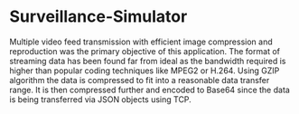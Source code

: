 # Surveillance-Simulator
Multiple video feed transmission with efficient image compression and reproduction was the primary objective of this application.  The format of streaming data has been found far from ideal as the bandwidth required is higher than popular coding techniques like MPEG2 or H.264. Using GZIP algorithm the data is compressed to fit into a reasonable data transfer range. It is then compressed further and encoded to Base64 since the data is being transferred via JSON objects using TCP. 
